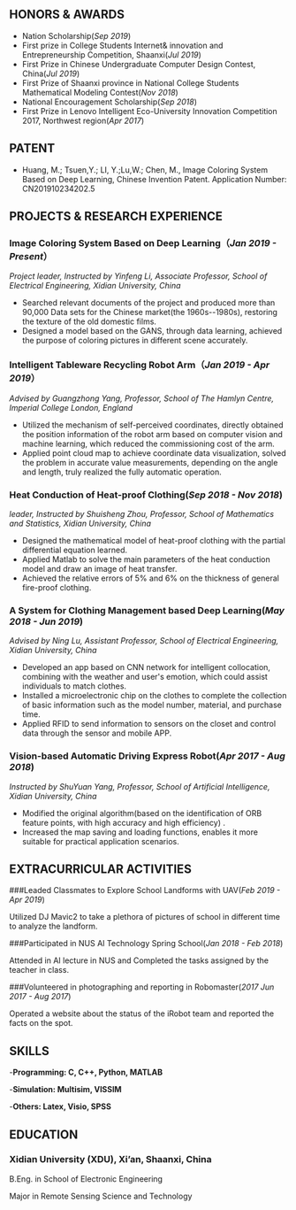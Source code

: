 ## HONORS & AWARDS
+ Nation Scholarship(*Sep 2019*)
+ First prize in College Students Internet& innovation and Entrepreneurship Competition, Shaanxi(*Jul 2019*)
+ First Prize in Chinese Undergraduate Computer Design Contest, China(*Jul 2019*)
+ First Prize of Shaanxi province in National College Students Mathematical Modeling Contest(*Nov 2018*)
+ National Encouragement Scholarship(*Sep 2018*)
+ First Prize in Lenovo Intelligent Eco-University Innovation Competition 2017, Northwest region(*Apr 2017*)

## PATENT
- Huang, M.; Tsuen,Y.; LI, Y.;Lu,W.; Chen, M., Image Coloring System Based on Deep Learning, Chinese Invention Patent.
Application Number: CN201910234202.5

## PROJECTS & RESEARCH EXPERIENCE
### Image Coloring System Based on Deep Learning（*Jan 2019 - Present*）
*Project leader, Instructed by Yinfeng Li, Associate Professor, School of Electrical Engineering, Xidian University, China*
- Searched relevant documents of the project and produced more than 90,000 Data sets for the Chinese market(the 1960s--1980s), restoring the texture of the old domestic films.
- Designed a model based on the GANS, through data learning, achieved the purpose of coloring pictures in different scene accurately.

### Intelligent Tableware Recycling Robot Arm（*Jan 2019 - Apr 2019*）
*Advised by Guangzhong Yang, Professor, School of The Hamlyn Centre, Imperial College London, England*
- Utilized the mechanism of self-perceived coordinates, directly obtained the position information of the robot arm based on computer vision and machine learning, which reduced the commissioning cost of the arm.
- Applied point cloud map to achieve coordinate data visualization, solved the problem in accurate value measurements, depending on the angle and length, truly realized the fully automatic operation.

### Heat Conduction of Heat-proof Clothing(*Sep 2018 - Nov 2018*)
*leader, Instructed by Shuisheng Zhou, Professor, School of Mathematics and Statistics, Xidian University, China*
- Designed the mathematical model of heat-proof clothing with the partial differential equation learned.
- Applied Matlab to solve the main parameters of the heat conduction model and draw an image of heat transfer.
- Achieved the relative errors of 5% and 6% on the thickness of general fire-proof clothing.

### A System for Clothing Management based Deep Learning(*May 2018 - Jun 2019*)
*Advised by Ning Lu, Assistant Professor, School of Electrical Engineering, Xidian University, China*
- Developed an app based on CNN network for intelligent collocation, combining with the weather and user's emotion, which could assist individuals to match clothes.
- Installed a microelectronic chip on the clothes to complete the collection of basic information such as the model number, material, and purchase time.
- Applied RFID to send information to sensors on the closet and control data through the sensor and mobile APP.

### Vision-based Automatic Driving Express Robot(*Apr 2017 - Aug 2018*)
*Instructed by ShuYuan Yang, Professor, School of Artificial Intelligence, Xidian University, China*
- Modified the original algorithm(based on the identification of ORB feature points, with high accuracy and high efficiency) .
- Increased the map saving and loading functions, enables it more suitable for practical application scenarios.

## EXTRACURRICULAR ACTIVITIES
###Leaded Classmates to Explore School Landforms with UAV(*Feb 2019 - Apr 2019*) 

Utilized DJ Mavic2 to take a plethora of pictures of school in different time to analyze the landform.

###Participated in NUS AI Technology Spring School(*Jan 2018 - Feb 2018*) 

Attended in AI lecture in NUS and Completed the tasks assigned by the teacher in class.

###Volunteered in photographing and reporting in Robomaster(*2017 Jun 2017 - Aug 2017*)

Operated a website about the status of the iRobot team and reported the facts on the spot.

## SKILLS
-**Programming: C, C++, Python, MATLAB**

-**Simulation: Multisim, VISSIM**

-**Others: Latex, Visio, SPSS**

## EDUCATION 
### Xidian University (XDU), Xi’an, Shaanxi, China
B.Eng. in School of Electronic Engineering

Major in Remote Sensing Science and Technology


